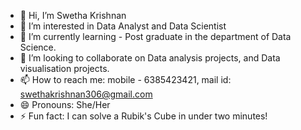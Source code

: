 - 👋 Hi, I’m Swetha Krishnan
- 👀 I’m interested in Data Analyst and Data Scientist 
- 🌱 I’m currently learning - Post graduate in the department of Data Science. 
- 💞️ I’m looking to collaborate on Data analysis projects, and Data visualisation projects.
- 📫 How to reach me: mobile - 6385423421, mail id: swethakrishnan306@gmail.com
- 😄 Pronouns: She/Her
- ⚡ Fun fact: I can solve a Rubik's Cube in under two minutes!

<!---
SwethaKrishnan30/SwethaKrishnan30 is a ✨ special ✨ repository because its `README.md` (this file) appears on your GitHub profile.
You can click the Preview link to take a look at your changes.
--->
